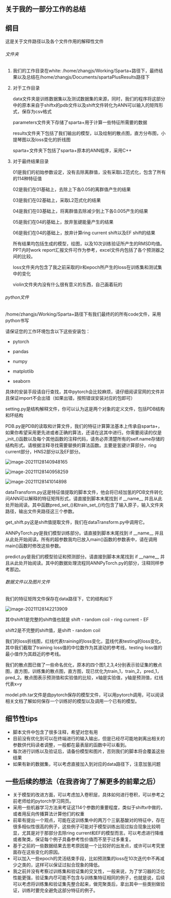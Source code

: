 ## 关于我的一部分工作的总结





## 纲目

这是关于文件路径以及各个文件作用的解释性文件

###### 文件夹

1. 我们的工作目录在white: /home/zhangjs/Working/Sparta+路径下，最终结果以及总结在/home/zhangjs/Documents/spartaPlusResults路径下

2. 对于工作目录

   data文件夹是训练数据集以及测试数据集的来源，同时，我们的程序将这部分中的原本来自于shiftx的pdb文件以及shift文件转化为ANN可以输入的矩阵形式，保存为csv格式

   parameters文件夹下存储了sparta+用于计算一些特征所需要的数据

   results文件夹下包括了我们输出的模型，以及绘制的散点图，直方分布图，小提琴图以及loss变化的折线图

   sparta+文件夹下包括了sparta+原本的ANN程序，采用C++

3. 对于最终结果目录

   01是我们的初始参数设定，没有去除离群值，没有采取L2范式化，包含了所有的114种特征值

   02是我们在01基础上，去除上下各0.05的离群值产生的结果

   03是我们在02基础上，采取L2范式化的结果

   04是我们在03基础上，将离群值去除减少到上下各0.005产生的结果

   05是我们在04的基础上，放弃氢键能量产生的结果

   06是我们在04的基础上，放弃计算ring current shift以及EF shift的结果

   所有结果均包括生成的模型，绘图，以及10次训练验证所产生的RMSD均值。PPT内时work report汇报文件可作为参考，excel文件内包括了各个预测器之间的比较。

   loss文件夹内包含了我之前采取的lr和epoch所产生的loss在训练集和测试集中的变化

   violin文件夹内没有什么很有意义的东西，自己画着玩的

###### python文件

​		/home/zhangjs/Working/Sparta+路径下有我们最终的的所有code文件，采用python书写

请保证您的工作环境包含以下这些安装包：

* pytorch

* pandas

* numpy

* matplotlib

* seaborn


具体的安装手段请自行查找，其中pytorch会比较麻烦，请仔细阅读官网的文件并且保证import不会出错（如果出错，按照错误安装对应的包即可）

setting.py是结构解释文件，你可以认为这是两个对象的定义文件，包括PDB结构和环结构

PDB.py是PDB的读取和计算文件，我们的特征计算算法基本上传承自sparta+，如果你希望采用更先进或者正确的算法，还请在这其中进行。你需要阅读的仅是\_init\_()函数以及每个其他函数的注释代码，请务必弄清楚所有的self.name存储的结构形式。请根据注释寻找需要替换的算法函数。主要是氢键计算部分，ring current部分，HNS2部分以及EF部分。

![image-20211128140948165](C:\Users\sunnyflyingsky\AppData\Roaming\Typora\typora-user-images\image-20211128140948165.png)

![image-20211128140958259](C:\Users\sunnyflyingsky\AppData\Roaming\Typora\typora-user-images\image-20211128140958259.png)

![image-20211128141014898](C:\Users\sunnyflyingsky\AppData\Roaming\Typora\typora-user-images\image-20211128141014898.png)

dataTransform.py这是特征值提取的脚本文件，他会将已经加氢的PDB文件转化问ANN可以解释的特征矩阵形式，请直接到脚本末尾找到 if  \_\_name\_\_ 并且从此处开始阅读。其中函数pred\_set\_()和train\_set_()均包含了输入原子，输入文件夹路径，输出文件夹路径这三个参数。

get_shift.py这是shift值提取文件，我们在dataTransform.py中调用它。

ANNPyTorch.py是我们模型训练部分。请直接到脚本末尾找到 if  \_\_name\_\_ 并且从此处开始阅读。所有的超参数我均已放入main()函数的参数表中，请在调用main()函数时修改这些参数。

predict.py是我们的模型验证和预测部分。请直接到脚本末尾找到 if  \_\_name\_\_ 并且从此处开始阅读。其中的数据处理流程同ANNPyTorch.py的部分，注释同样参考那边。



###### 数据文件以及图片文件

我们的特征矩阵文件保存在data路径下，它的结构如下

![image-20211128142213909](C:\Users\sunnyflyingsky\AppData\Roaming\Typora\typora-user-images\image-20211128142213909.png)

其中shift1是完整的shift值也就是 shift - random coil - ring current - EF

shift2是不完整的shift值，是shift - random coil



我们的loss折线图，红线代表training的loss变化，蓝线代表testing的loss变化。其中我们截取了training loss值的中位数作为其波动的参考线，testing loss值的最小值作为其趋近的参考线。



我们的散点图已做了一些命名优化，原本的四个图1,2,3,4分别表示验证集的散点图，直方图，训练集的散点图，直方图，现已优化为train\_1，train\_2，pred\_1，pred\_2。散点图表示预测值和实验值的比较，x轴是实验值，y轴是预测值，红线代表x=y



model.pth.tar文件是由pytorch保存的模型文件，可以用pytorch调用，可以阅读相关文档了解如何保存一个训练好的模型以及调用一个已有的模型。



## 细节性tips

* 脚本文件中包含了很多注释，希望对您有用
* 目前没有优化到可以在终端进行的输入输出，但是已经尽可能地剥离出相关的参数供代码读者调整，一般都在最表层的函数中可以看到。
* 每次进行训练以及验证后，请备份模型和图片，否则我们的脚本将会覆盖这些结果
* 如果有新的数据集，可以考虑直接加入到对应的data路径下，注意加氢问题



## 一些后续的想法（在我咨询了了解更多的前辈之后）

* 关于模型的改进方面，可以考虑加入卷积层，具体如何进行卷积，可以参考之前老师给的pytorch学习网页。
* 采用一些机器学习方法来考证这114个参数的重要程度，类似于shiftx中做的，或者用反向传播算法计算他们的权重
* 前辈有提出一个观点，可能在这训练集中的两万个三氨基酸对的特征中，存在很多相似性很高的例子，这些例子可能对于模型训练出现过拟合现象比较明显，尤其是对于那部分去除ring current和EF的模型而言。可以考虑进行降维或者聚类，保证每个例子具备参考性价值而不至于过多重复。
* 基于之前的一些数据结果去思考原因是一个比较好的出发点，或许可以考究里面存在这些变化的原因。
* 可以加入一些epoch的灵活结束手段，比如预测集的loss在10次迭代中不再减少之类的，这样可以保证过拟合现象的降低。
* 我之前并没有考察过训练集和验证集的交叉性，一般来说，为了学习器的泛化性能更强，验证集内尽可能不包含与训练集特征相同的例子，也就是说，后续可以考虑将训练集和验证集先整合起来，做完聚类后，拿出其中一些类别做验证，训练时要完全避免这部分特征的例子。



